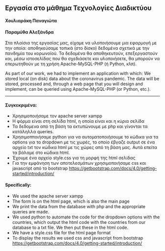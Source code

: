 ## Εργασία στο μάθημα Τεχνολογίες Διαδικτύου

#### Χουλιαράκη Παναγιώτα 
#### Παραμύθα Αλεξάνδρα 

Στα πλαίσια της εργασίας μας, είχαμε να υλοποιήσουμε μια εφαρμογή με την οποία: αποθηκεύσαμε τοπικά (στο δίσκο) δεδομένα σχετικά με την πανδημία του κορωνοϊού. Τα δεδομένα θα αποθηκευτούν, επεξεργαστούν και, μέσω ιστοσελίδας που θα σχεδιάσετε και υλοποιήσετε, θα μπορούν να επερωτηθούν με τη χρήση Apache-MySQL-PHP (ή Python, κλπ).

As part of our work, we had to implement an application with which: We  stored local (on disk) data about the coronavirus pandemic. The data will be stored, processed and, through a web page that you will design and implement, can be queried using Apache-MySQL-PHP (or Python, etc.).

--------------------------------------------------------------------
#### Συγκεκριμένα:
* Χρησιμοποιήσαμε τον apache server xampp
* Η φόρμα είναι στη σελίδα html, η οποία είναι και η κύρια σελίδα
* Τα δεδομενα από τη βάση τα εκτυπώνουμε με php και γίνονται τα κατάληλλα queries.
* Χρησιμοπποιήσαμε python για να αυτοματοποιήσουμε το κώδικα για τα options για το dropdown με τις χωρές, το οποίο έβγαζε output σε ένα αρχείο txt τον κώδικα html με τις χώρες από τη βάση μας. Αυτά επείτα τα βάλαμε στο κώδικα html.
* Έχουμε ένα αρχείο style.css για τη μορφή της html σελίδας
* Για την εμφάνηση των αποτελεσμάτων χρησιμοποιήσαμε css και javascript από το bootstrap 
	https://getbootstrap.com/docs/4.0/getting-started/introduction/

#### Specifically:
* We used the apache server xampp
* The form is on the html page, which is also the main page
* We print the data from the database with php and the appropriate queries are made.
* We used python to automate the code for the dropdown options with the countries, which output the html code with the countries from our database to a txt file. We then put these in the html code.
* We have a style.css file for the html page format
* To display the results we used css and javascript from bootstrap https://getbootstrap.com/docs/4.0/getting-started/introduction/
